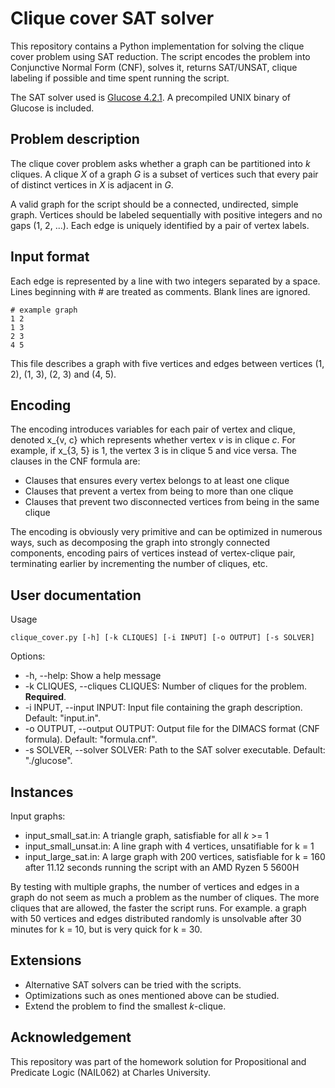 # Clique cover SAT solver

This repository contains a Python implementation for solving the clique cover problem using SAT reduction. The script encodes the problem into Conjunctive Normal Form (CNF), solves it, returns SAT/UNSAT, clique labeling if possible and time spent running the script.

The SAT solver used is [Glucose 4.2.1](https://github.com/audemard/glucose). A precompiled UNIX binary of Glucose is included.

## Problem description
The clique cover problem asks whether a graph can be partitioned into *k* cliques. A clique *X* of a graph *G* is a subset of vertices such that every pair of distinct vertices in *X* is adjacent in *G*.

A valid graph for the script should be a connected, undirected, simple graph. Vertices should be labeled sequentially with positive integers and no gaps (1, 2, ...). Each edge is uniquely identified by a pair of vertex labels.

## Input format
Each edge is represented by a line with two integers separated by a space. Lines beginning with # are treated as comments. Blank lines are ignored.

```
# example graph
1 2
1 3
2 3
4 5
```

This file describes a graph with five vertices and edges between vertices (1, 2), (1, 3), (2, 3) and (4, 5).

## Encoding
The encoding introduces variables for each pair of vertex and clique, denoted x_{v, c} which represents whether vertex *v* is in clique *c*. For example, if x_{3, 5} is 1, the vertex 3 is in clique 5 and vice versa. The clauses in the CNF formula are:
* Clauses that ensures every vertex belongs to at least one clique
* Clauses that prevent a vertex from being to more than one clique
* Clauses that prevent two disconnected vertices from being in the same clique

The encoding is obviously very primitive and can be optimized in numerous ways, such as decomposing the graph into strongly connected components, encoding pairs of vertices instead of vertex-clique pair, terminating earlier by incrementing the number of cliques, etc.

## User documentation
Usage
```
clique_cover.py [-h] [-k CLIQUES] [-i INPUT] [-o OUTPUT] [-s SOLVER]
```

Options:
* -h, --help: Show a help message
* -k CLIQUES, --cliques CLIQUES: Number of cliques for the problem. **Required**.
* -i INPUT, --input INPUT: Input file containing the graph description. Default: "input.in".
* -o OUTPUT, --output OUTPUT: Output file for the DIMACS format (CNF formula). Default: "formula.cnf".
* -s SOLVER, --solver SOLVER: Path to the SAT solver executable. Default: "./glucose".

## Instances
Input graphs:
* input_small_sat.in: A triangle graph, satisfiable for all *k* >= 1
* input_small_unsat.in: A line graph with 4 vertices, unsatifiable for k = 1
* input_large_sat.in: A large graph with 200 vertices, satisfiable for k = 160 after 11.12 seconds running the script with an AMD Ryzen 5 5600H

By testing with multiple graphs, the number of vertices and edges in a graph do not seem as much a problem as the number of cliques. The more cliques that are allowed, the faster the script runs. For example. a graph with 50 vertices and edges distributed randomly is unsolvable after 30 minutes for k = 10, but is very quick for k = 30.

## Extensions
* Alternative SAT solvers can be tried with the scripts.
* Optimizations such as ones mentioned above can be studied.
* Extend the problem to find the smallest *k*-clique.

## Acknowledgement
This repository was part of the homework solution for Propositional and Predicate Logic (NAIL062) at Charles University.
